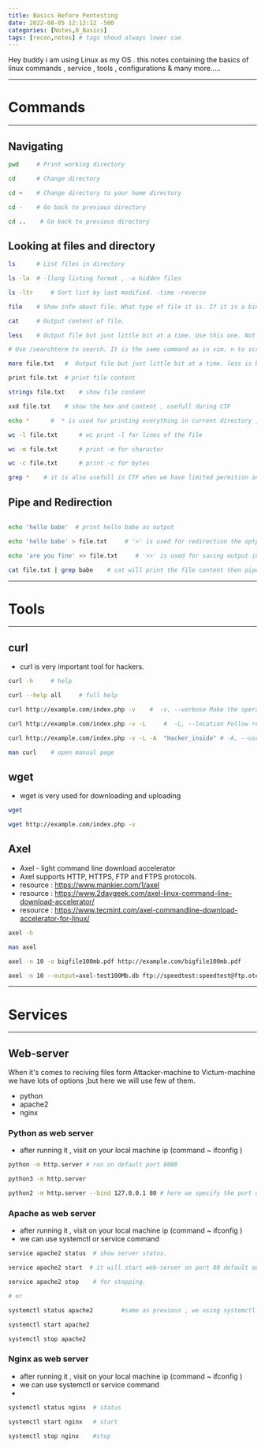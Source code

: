 ```yaml
---
title: Basics Before Pentesting
date: 2022-08-05 12:12:12 -500
categories: [Notes,0_Basics]
tags: [recon,notes] # tags shoud always lower cae
---
```


Hey buddy i am using Linux as my OS . this notes containing the basics of linux commands , service , tools , configurations & many more.....


***
# Commands
***


## **Navigating**

```bash
pwd     # Print working directory

cd      # Change directory

cd ~    # Change directory to your home directory

cd -    # Go back to previous directory

cd ..    # Go back to previous directory

```

## **Looking at files and directory**

```bash
ls      # List files in directory

ls -la  # -llong listing format , -a hidden files 

ls -ltr     # Sort list by last modified. -time -reverse

file    # Show info about file. What type of file it is. If it is a binary or text file for example.

cat     # Output content of file.

less    # Output file but just little bit at a time. Use this one. Not more.

# Use /searchterm to search. It is the same command as in vim. n to scroll to next search result. Press q to quit.

more file.txt   #  Output file but just little bit at a time. less is better.

print file.txt  # print file content

strings file.txt    # show file content

xxd file.txt    # show the hex and content , usefull during CTF

echo *      #  * is used for printing everything in current directory , i mention this because sometime in CTF you dont have the permition for ls so we can use echo * as well  :)

wc -l file.txt      # wc print -l for lines of the file

wc -m file.txt      # print -m for character

wc -c file.txt      # print -c for bytes

grep *    # it is also usefull in CTF when we have limited permition and we want to see the content of directiory


```


## **Pipe and Redirection**

```zsh

echo 'hello babe'  # print hello babe as output

echo 'hello babe' > file.txt     # '>' is used for redirection the optput in a file "file.txt" 

echo 'are you fine' >> file.txt     # '>>' is used for saving output in next line . if we use '>' ,then it will overwrite it . 

cat file.txt | grep babe    # cat will print the file content then pipe   |   is used to take output of the first command as input of second command and grep will find that 'baby' match ,if its there then it will show us.  

```
***

# **Tools**
***
## **curl**

* curl is very important tool for hackers.

```bash
curl -h     # help

curl --help all     # full help 

curl http://example.com/index.php -v    #  -v, --verbose Make the operation more talkative

curl http://example.com/index.php -v -L     #  -L, --location Follow redirects

curl http://example.com/index.php -v -L -A  "Hacker_inside" # -A, --user-agent <name>  Send User-Agent <name> to server

man curl    # open manual page 
```

## **wget**

* wget is very used for downloading and uploading

```bash
wget 

wget http://example.com/index.php -v
```


## **Axel**

* Axel - light command line download accelerator
* Axel supports HTTP, HTTPS, FTP and FTPS protocols.
* resource : https://www.mankier.com/1/axel 
* resource : https://www.2daygeek.com/axel-linux-command-line-download-accelerator/
* resource : https://www.tecmint.com/axel-commandline-download-accelerator-for-linux/



```bash
axel -h 

man axel  

axel -n 10 -o bigfile100mb.pdf http://example.com/bigfile100mb.pdf      # -n x Specify an alternative number of connections. -o for output file name.

axel -n 10 --output=axel-test100Mb.db ftp://speedtest:speedtest@ftp.otenet.gr/test100Mb.db  # over ftp ftp://password:username@address/filename
```




 
***
# **Services**


***
## **Web-server**

When it's comes to reciving files form Attacker-machine to Victum-machine we have lots of options ,but here we will use few of them.
* python
* apache2
* nginx

### **Python as web server**
* after running it , visit on your local machine ip (command ~ ifconfig )


```bash
python -m http.server # run on default port 8000

python3 -m http.server

python2 -m http.server --bind 127.0.0.1 80 # here we specify the port of our loacl machine 80
```


### **Apache as web server**

* after running it , visit on your local machine ip (command ~ ifconfig )
* we can use systemctl or service command

```bash
service apache2 status  # show server status.

service apache2 start  # it will start web-server on port 80 default on your localhost ip.

service apache2 stop    # for stopping.

# or

systemctl status apache2        #same as previous , we using systemctl command here.

systemctl start apache2

systemctl stop apache2
```

### **Nginx as web server**

* after running it , visit on your local machine ip (command ~ ifconfig )
* we can use systemctl or service command
* 
```bash
systemctl status nginx  # status

systemctl start nginx   # start

systemctl stop nginx    #stop
```


